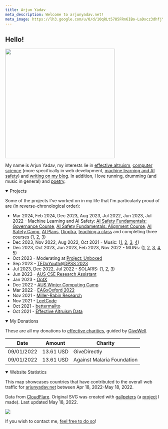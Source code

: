 ```yaml
---
title: Arjun Yadav
meta_description: Welcome to arjunyadav.net!
meta_image: https://lh3.google.com/u/0/d/10qRLt5785FRn6IBo-LaDxcz3dhfjYtaK=w2880-h1528-iv1
---
```


## Hello!

<img src="/Arjun.png" height="350px" />

My name is Arjun Yadav, my interests lie in [effective altruism](/blog/what-is-effective-altruism), [computer science](https://github.com/y-arjun-y) (more specifically in web development, [machine learning and AI safety](/notebook/)) and [writing on my blog](/blog/). In addition, I love running, drumming (and music in general) and [poetry](/poetry).

<details open>
<summary>Projects</summary>

Some of the projects I've worked on in my life that I'm particularly proud of are (in reverse-chronological order):

- Mar 2024, Feb 2024, Dec 2023, Aug 2023, Jul 2022, Jun 2023, Jul 2022 - Machine Learning and AI Safety: [AI Safety Fundamentals: Governance Course](/projects#aisfg), [AI Safety Fundamentals: Alignment Course](/projects#aisfa), [AI Safety Camp](/projects#aisc2024), [AI Plans](/projects#ai-plans), [Dioptra](/projects#dioptra), [teaching a class](/projects#aaeclass) and completing three courses ([1](/projects#mathforml), [2](/projects#mlsafetycourse), [3](/projects#introml))
- Dec 2023, Nov 2022, Aug 2022, Oct 2021 - Music: ([1](/projects#gratis2023), [2](/projects#ukulele), [3](/projects#drums), [4](/projects#guitar))
- Dec 2023, Oct 2023, Jun 2023, Feb 2023, Nov 2022 - MUNs: ([1](/projects#dxbmun2023), [2](/projects#nmsmun), [3](/projects#gfsmun2023), [4](/projects#admun2023), [5](/projects#gfsmun2022))
- Oct 2023 - Moderating at [Project: Unboxed](/projects#projectunboxed)
- Sep 2023 - [TEDxYouth@DPSS 2023](/projects#tedx2023)
- Jul 2023, Dec 2022, Jul 2022 - SOLARIS: ([1](/projects#solaris-3), [2](/projects#solaris-2), [3](/projects#solaris-1))
- Jun 2023 - [AUS CSE Research Assistant](/projects#ausresearch)
- Jan 2023 - [OptX](/projects#optx)
- Dec 2022 - [AUS Winter Computing Camp](/projects#computingcamp2022)
- Mar 2022 - [EAGxOxford 2022](/projects#eagxoxford2022)
- Nov 2021 - [Miller-Rabin Research](/projects#millerrabin)
- Nov 2021 - [LeetCode](/projects#leetcode)
- Oct 2021 - [bettermailto](/projects#bettermailto)
- Oct 2021 - [Effective Altruism Data](/projects#eadata)

</details>

<details open>
<summary>My Donations</summary>

These are all my donations to [effective charities](https://www.givewell.org/charities/top-charities), guided by [GiveWell](https://www.givewell.org/).

| Date       | Amount    | Charity                    |
| ---------- | --------- | -------------------------- |
| 09/01/2022 | 13.61 USD | GiveDirectly               |
| 09/01/2022 | 13.61 USD | Against Malaria Foundation |

</details>

<details id="end" open>
<summary>Website Statistics</summary>

This map showcases countries that have contributed to the overall web traffic for [arjunyadav.net](/) between Apr 18, 2022-May 18, 2022.

Data from [CloudFlare](https://cloudflare.com). Original SVG was created with [gallpeters](https://gallpeters.vercel.app) (a [project](/projects/#gallpeters) I made). Last updated May 18, 2022.

<img src="/map.svg" />
</details>

If you wish to contact me, [feel free to do so](https://www.bettermailto.com/user/620278e0561f820009d840d2)!

